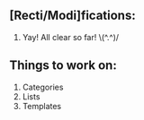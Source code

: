 ## [Recti/Modi]fications:

1. Yay! All clear so far! \\(^.^)/

## Things to work on:

1. Categories
2. Lists
3. Templates